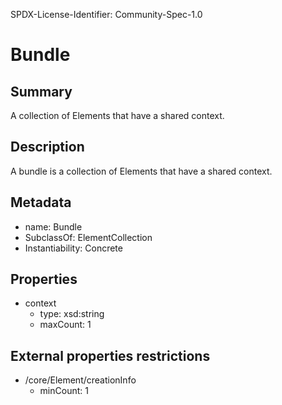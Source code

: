 SPDX-License-Identifier: Community-Spec-1.0

# Bundle

## Summary

A collection of Elements that have a shared context.

## Description

A bundle is a collection of Elements that have a shared context.

## Metadata

- name: Bundle
- SubclassOf: ElementCollection
- Instantiability: Concrete

## Properties

- context
  - type: xsd:string
  - maxCount: 1
  
## External properties restrictions

- /core/Element/creationInfo
  - minCount: 1
